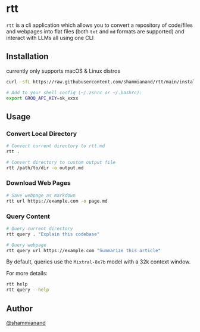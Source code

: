 # rtt

`rtt` is a cli application which allows you to convert a repository of code/files
and webpages into flat files (both `txt` and `md` formats are supported) and 
interact with LLMs all using one CLI

## Installation

currently only supports macOS & Linux distros

```bash
curl -sfL https://raw.githubusercontent.com/shammianand/rtt/main/install.sh | sh
```

```bash
# Add to your shell config (~/.zshrc or ~/.bashrc):
export GROQ_API_KEY=sk_xxxx 
```

## Usage

### Convert Local Directory
```bash
# Convert current directory to rtt.md
rtt .

# Convert directory to custom output file
rtt /path/to/dir -o output.md
```

### Download Web Pages
```bash
# Save webpage as markdown
rtt url https://example.com -o page.md
```

### Query Content
```bash
# Query current directory
rtt query . "Explain this codebase"

# Query webpage
rtt query url https://example.com "Summarize this article"
```

By default, queries use the `Mixtral-8x7b` model with a 32k context window.

For more details:
```bash
rtt help
rtt query --help
```

## Author
[@shammianand](https://www.github.com/shammianand)

